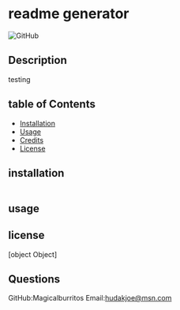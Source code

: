 

  # readme generator

  ![GitHub](https://img.shields.io/github/license/Magicalburritos/week9-readme)
  
## Description

testing

## table of Contents
* [Installation](#installation)
* [Usage](#usage)
* [Credits](#credits)
* [License](#license)

## installation

```

```

## usage

 
 
## license
[object Object]

## Questions
GitHub:Magicalburritos
Email:hudakjoe@msn.com
